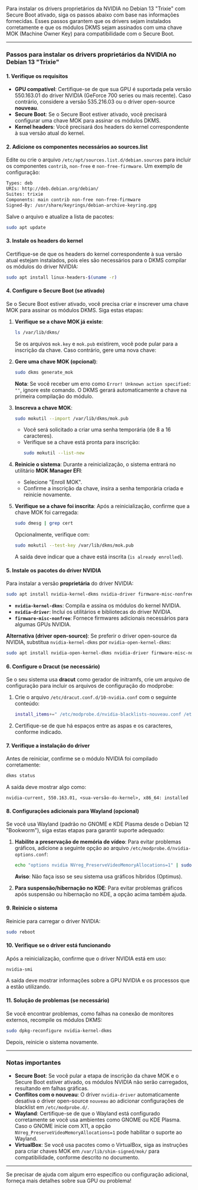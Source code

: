 Para instalar os drivers proprietários da NVIDIA no Debian 13 "Trixie" com Secure Boot ativado, siga os passos abaixo com base nas informações fornecidas. Esses passos garantem que os drivers sejam instalados corretamente e que os módulos DKMS sejam assinados com uma chave MOK (Machine Owner Key) para compatibilidade com o Secure Boot.

---

### **Passos para instalar os drivers proprietários da NVIDIA no Debian 13 "Trixie"**

#### **1. Verifique os requisitos**
- **GPU compatível**: Certifique-se de que sua GPU é suportada pela versão 550.163.01 do driver NVIDIA (GeForce 700 series ou mais recente). Caso contrário, considere a versão 535.216.03 ou o driver open-source **nouveau**.
- **Secure Boot**: Se o Secure Boot estiver ativado, você precisará configurar uma chave MOK para assinar os módulos DKMS.
- **Kernel headers**: Você precisará dos headers do kernel correspondente à sua versão atual do kernel.

#### **2. Adicione os componentes necessários ao sources.list**
Edite ou crie o arquivo `/etc/apt/sources.list.d/debian.sources` para incluir os componentes `contrib`, `non-free` e `non-free-firmware`. Um exemplo de configuração:

```bash
Types: deb
URIs: http://deb.debian.org/debian/
Suites: trixie
Components: main contrib non-free non-free-firmware
Signed-By: /usr/share/keyrings/debian-archive-keyring.gpg
```

Salve o arquivo e atualize a lista de pacotes:

```bash
sudo apt update
```

#### **3. Instale os headers do kernel**
Certifique-se de que os headers do kernel correspondente à sua versão atual estejam instalados, pois eles são necessários para o DKMS compilar os módulos do driver NVIDIA:

```bash
sudo apt install linux-headers-$(uname -r)
```

#### **4. Configure o Secure Boot (se ativado)**
Se o Secure Boot estiver ativado, você precisa criar e inscrever uma chave MOK para assinar os módulos DKMS. Siga estas etapas:

1. **Verifique se a chave MOK já existe**:
   ```bash
   ls /var/lib/dkms/
   ```
   Se os arquivos `mok.key` e `mok.pub` existirem, você pode pular para a inscrição da chave. Caso contrário, gere uma nova chave:

2. **Gere uma chave MOK (opcional)**:
   ```bash
   sudo dkms generate_mok
   ```
   **Nota**: Se você receber um erro como `Error! Unknown action specified: ""`, ignore este comando. O DKMS gerará automaticamente a chave na primeira compilação do módulo.

3. **Inscreva a chave MOK**:
   ```bash
   sudo mokutil --import /var/lib/dkms/mok.pub
   ```
   - Você será solicitado a criar uma senha temporária (de 8 a 16 caracteres).
   - Verifique se a chave está pronta para inscrição:
     ```bash
     sudo mokutil --list-new
     ```

4. **Reinicie o sistema**:
   Durante a reinicialização, o sistema entrará no utilitário **MOK Manager EFI**:
   - Selecione "Enroll MOK".
   - Confirme a inscrição da chave, insira a senha temporária criada e reinicie novamente.

5. **Verifique se a chave foi inscrita**:
   Após a reinicialização, confirme que a chave MOK foi carregada:
   ```bash
   sudo dmesg | grep cert
   ```

   Opcionalmente, verifique com:
   ```bash
   sudo mokutil --test-key /var/lib/dkms/mok.pub
   ```
   A saída deve indicar que a chave está inscrita (`is already enrolled`).

#### **5. Instale os pacotes do driver NVIDIA**
Para instalar a versão **proprietária** do driver NVIDIA:

```bash
sudo apt install nvidia-kernel-dkms nvidia-driver firmware-misc-nonfree
```

- **`nvidia-kernel-dkms`**: Compila e assina os módulos do kernel NVIDIA.
- **`nvidia-driver`**: Inclui os utilitários e bibliotecas do driver NVIDIA.
- **`firmware-misc-nonfree`**: Fornece firmwares adicionais necessários para algumas GPUs NVIDIA.

**Alternativa (driver open-source)**:
Se preferir o driver open-source da NVIDIA, substitua `nvidia-kernel-dkms` por `nvidia-open-kernel-dkms`:

```bash
sudo apt install nvidia-open-kernel-dkms nvidia-driver firmware-misc-nonfree
```

#### **6. Configure o Dracut (se necessário)**
Se o seu sistema usa **dracut** como gerador de initramfs, crie um arquivo de configuração para incluir os arquivos de configuração do modprobe:

1. Crie o arquivo `/etc/dracut.conf.d/10-nvidia.conf` com o seguinte conteúdo:
   ```bash
   install_items+=" /etc/modprobe.d/nvidia-blacklists-nouveau.conf /etc/modprobe.d/nvidia.conf /etc/modprobe.d/nvidia-options.conf "
   ```

2. Certifique-se de que há espaços entre as aspas e os caracteres, conforme indicado.

#### **7. Verifique a instalação do driver**
Antes de reiniciar, confirme se o módulo NVIDIA foi compilado corretamente:

```bash
dkms status
```

A saída deve mostrar algo como:

```
nvidia-current, 550.163.01, <sua-versão-do-kernel>, x86_64: installed
```

#### **8. Configurações adicionais para Wayland (opcional)**
Se você usa Wayland (padrão no GNOME e KDE Plasma desde o Debian 12 "Bookworm"), siga estas etapas para garantir suporte adequado:

1. **Habilite a preservação de memória de vídeo**:
   Para evitar problemas gráficos, adicione a seguinte opção ao arquivo `/etc/modprobe.d/nvidia-options.conf`:
   ```bash
   echo "options nvidia NVreg_PreserveVideoMemoryAllocations=1" | sudo tee -a /etc/modprobe.d/nvidia-options.conf
   ```
   **Aviso**: Não faça isso se seu sistema usa gráficos híbridos (Optimus).

2. **Para suspensão/hibernação no KDE**:
   Para evitar problemas gráficos após suspensão ou hibernação no KDE, a opção acima também ajuda.

#### **9. Reinicie o sistema**
Reinicie para carregar o driver NVIDIA:

```bash
sudo reboot
```

#### **10. Verifique se o driver está funcionando**
Após a reinicialização, confirme que o driver NVIDIA está em uso:

```bash
nvidia-smi
```

A saída deve mostrar informações sobre a GPU NVIDIA e os processos que a estão utilizando.

#### **11. Solução de problemas (se necessário)**
Se você encontrar problemas, como falhas na conexão de monitores externos, recompile os módulos DKMS:

```bash
sudo dpkg-reconfigure nvidia-kernel-dkms
```

Depois, reinicie o sistema novamente.

---

### **Notas importantes**
- **Secure Boot**: Se você pular a etapa de inscrição da chave MOK e o Secure Boot estiver ativado, os módulos NVIDIA não serão carregados, resultando em falhas gráficas.
- **Conflitos com o nouveau**: O driver `nvidia-driver` automaticamente desativa o driver open-source `nouveau` ao adicionar configurações de blacklist em `/etc/modprobe.d/`.
- **Wayland**: Certifique-se de que o Wayland está configurado corretamente se você usa ambientes como GNOME ou KDE Plasma. Caso o GNOME inicie com X11, a opção `NVreg_PreserveVideoMemoryAllocations=1` pode habilitar o suporte ao Wayland.
- **VirtualBox**: Se você usa pacotes como o VirtualBox, siga as instruções para criar chaves MOK em `/var/lib/shim-signed/mok/` para compatibilidade, conforme descrito no documento.

---

Se precisar de ajuda com algum erro específico ou configuração adicional, forneça mais detalhes sobre sua GPU ou problema!

